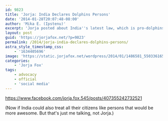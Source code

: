 ```yaml
---
id: 9823
title: 'Jorja: India Declares Dolphins Persons'
date: '2014-01-28T20:07:48-08:00'
author: 'Mika E. (Ipstenu)'
excerpt: 'Jorja posted about India''s latest law, which is pro-dolphins.'
layout: post
guid: 'https://jorjafox.net/?p=9823'
permalink: /2014/jorja-india-declares-dolphins-persons/
astra_style_timestamp_css:
    - '1634405696'
image: 'https://static.jorjafox.net/wordpress/2014/01/1486581_550336165062366_1183143358_n.jpg'
categories:
    - 'Jorja Fox'
tags:
    - advocacy
    - official
    - 'social media'
---
```


https://www.facebook.com/jorja.fox.545/posts/407355242732521

(Now if India could also treat all their citizens like persons that would be more awesome. But that's just me talking, not Jorja.)